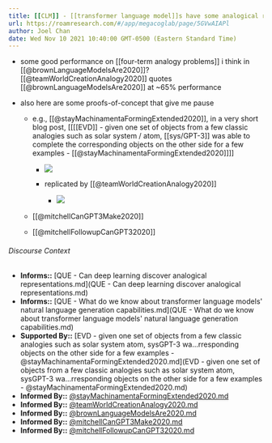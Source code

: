 ```yaml
---
title: [[CLM]] - [[transformer language model]]s have some analogical reasoning ability
url: https://roamresearch.com/#/app/megacoglab/page/5GVwAIAPl
author: Joel Chan
date: Wed Nov 10 2021 10:40:00 GMT-0500 (Eastern Standard Time)
---
```


- some good performance on [[four-term analogy problems]] i think in [[@brownLanguageModelsAre2020]]? [[@teamWorldCreationAnalogy2020]] quotes [[@brownLanguageModelsAre2020]] at ~65% performance
- also here are some proofs-of-concept that give me pause

    - e.g., [[@stayMachinamentaFormingExtended2020]], in a very short blog post, [[[[EVD]] - given one set of objects from a few classic analogies such as solar system / atom, [[sys/GPT-3]] was able to complete the corresponding objects on the other side for a few examples - [[@stayMachinamentaFormingExtended2020]]]]

        - ![](https://firebasestorage.googleapis.com/v0/b/firescript-577a2.appspot.com/o/imgs%2Fapp%2Fmegacoglab%2F4K_oQI--WG.png?alt=media&token=5032fb33-230f-4984-a8a2-5893bef8ed58)

        - replicated by [[@teamWorldCreationAnalogy2020]]

            - ![](https://firebasestorage.googleapis.com/v0/b/firescript-577a2.appspot.com/o/imgs%2Fapp%2Fmegacoglab%2FFteLleqIY3.png?alt=media&token=9b0fad37-cdc8-4119-be2c-2f45509c4b5d)

    - [[@mitchellCanGPT3Make2020]]

    - [[@mitchellFollowupCanGPT32020]]

###### Discourse Context

- **Informs::** [QUE - Can deep learning discover analogical representations.md](QUE - Can deep learning discover analogical representations.md)
- **Informs::** [QUE - What do we know about transformer language models' natural language generation capabilities.md](QUE - What do we know about transformer language models' natural language generation capabilities.md)
- **Supported By::** [EVD - given one set of objects from a few classic analogies such as solar system  atom, sysGPT-3 wa...rresponding objects on the other side for a few examples - @stayMachinamentaFormingExtended2020.md](EVD - given one set of objects from a few classic analogies such as solar system  atom, sysGPT-3 wa...rresponding objects on the other side for a few examples - @stayMachinamentaFormingExtended2020.md)
- **Informed By::** [@stayMachinamentaFormingExtended2020.md](@stayMachinamentaFormingExtended2020.md)
- **Informed By::** [@teamWorldCreationAnalogy2020.md](@teamWorldCreationAnalogy2020.md)
- **Informed By::** [@brownLanguageModelsAre2020.md](@brownLanguageModelsAre2020.md)
- **Informed By::** [@mitchellCanGPT3Make2020.md](@mitchellCanGPT3Make2020.md)
- **Informed By::** [@mitchellFollowupCanGPT32020.md](@mitchellFollowupCanGPT32020.md)

